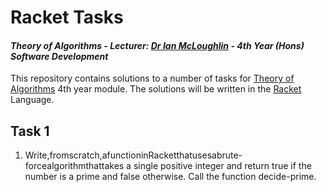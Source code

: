 # Racket Tasks
#### *Theory of Algorithms - Lecturer: [Dr Ian McLoughlin](ianmcloughlin.github.io) - 4th Year (Hons) Software Development*
This repository contains solutions to a number of tasks for [Theory of Algorithms](https://ianmcloughlin.github.io/theoryofalgorithms) 4th year module. The solutions will be written in the [Racket](https://racket-lang.org/) Language.

## Task 1
1. Write,fromscratch,afunctioninRacketthatusesabrute-forcealgorithmthattakes a single positive integer and return true if the number is a prime and false otherwise. Call the function decide-prime.

